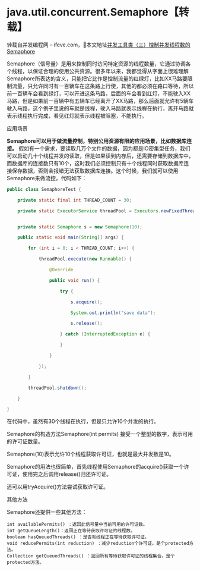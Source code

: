 # java.util.concurrent.Semaphore【转载】
转载自并发编程网 – ifeve.com，本文地址[并发工具类（三）控制并发线程数的Semaphore](http://ifeve.com/concurrency-semaphore/)

Semaphore（信号量）是用来控制同时访问特定资源的线程数量，它通过协调各个线程，以保证合理的使用公共资源。很多年以来，我都觉得从字面上很难理解Semaphore所表达的含义，只能把它比作是控制流量的红绿灯，比如XX马路要限制流量，只允许同时有一百辆车在这条路上行使，其他的都必须在路口等待，所以前一百辆车会看到绿灯，可以开进这条马路，后面的车会看到红灯，不能驶入XX马路，但是如果前一百辆中有五辆车已经离开了XX马路，那么后面就允许有5辆车驶入马路，这个例子里说的车就是线程，驶入马路就表示线程在执行，离开马路就表示线程执行完成，看见红灯就表示线程被阻塞，不能执行。

应用场景

**Semaphore可以用于做流量控制，特别公用资源有限的应用场景，比如数据库连接。** 假如有一个需求，要读取几万个文件的数据，因为都是IO密集型任务，我们可以启动几十个线程并发的读取，但是如果读到内存后，还需要存储到数据库中，而数据库的连接数只有10个，这时我们必须控制只有十个线程同时获取数据库连接保存数据，否则会报错无法获取数据库连接。这个时候，我们就可以使用Semaphore来做流控，代码如下：

```java
public class SemaphoreTest {

    private static final int THREAD_COUNT = 30;

    private static ExecutorService threadPool = Executors.newFixedThreadPool(THREAD_COUNT);


    private static Semaphore s = new Semaphore(10);

    public static void main(String[] args) {

        for (int i = 0; i < THREAD_COUNT; i++) {

            threadPool.execute(new Runnable() {

                @Override

                public void run() {

                    try {

                        s.acquire();

                        System.out.println("save data");

                        s.release();

                    } catch (InterruptedException e) {

                    }

                }

            });

        }

        threadPool.shutdown();

    }

}
```
在代码中，虽然有30个线程在执行，但是只允许10个并发的执行。

Semaphore的构造方法Semaphore(int permits) 接受一个整型的数字，表示可用的许可证数量。

Semaphore(10)表示允许10个线程获取许可证，也就是最大并发数是10。

Semaphore的用法也很简单，首先线程使用Semaphore的acquire()获取一个许可证，使用完之后调用release()归还许可证。

还可以用tryAcquire()方法尝试获取许可证。

其他方法

Semaphore还提供一些其他方法：
```
int availablePermits() ：返回此信号量中当前可用的许可证数。
int getQueueLength()：返回正在等待获取许可证的线程数。
boolean hasQueuedThreads() ：是否有线程正在等待获取许可证。
void reducePermits(int reduction) ：减少reduction个许可证。是个protected方法。
Collection getQueuedThreads() ：返回所有等待获取许可证的线程集合。是个protected方法。
```